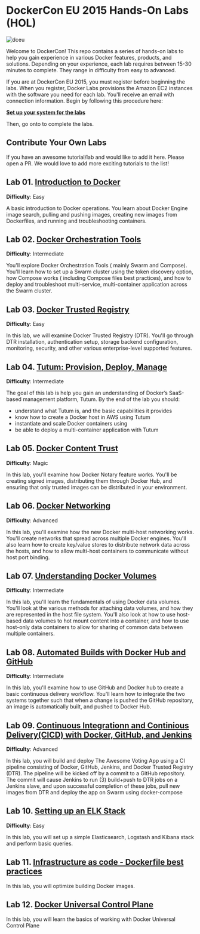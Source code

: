 # DockerCon EU 2015 Hands-On Labs (HOL)

![dceu](http://europe-2015.dockercon.com/assets/Docker_Euro_Largelogo-1c4ec95d91a66c91f44c831a65d2147d.png)

Welcome to DockerCon! This repo contains a series of hands-on labs to help you gain experience in various Docker features, products, and solutions. Depending on your experience, each lab requires between 15-30 minutes to complete. They range in difficulty from easy to advanced.

If you are at DockerCon EU 2015, you must register before beginning the labs. When you register, Docker Labs provisions the Amazon EC2 instances with the software you need for each lab. You'll receive an email with connection information. Begin by following this procedure here:

**[Set up your system for the labs](0-setup.md)**

Then, go onto to complete the labs.

## Contribute Your Own Labs

If you have an awesome tutorial/lab and would like to add it here. Please open a PR. We would love to add more exciting tutorials to the list!


## Lab 01. [Introduction to Docker](01-docker-introduction.md)
**Difficulty**: Easy

A basic introduction to Docker operations. You learn about Docker Engine image search, pulling and pushing images, creating new images from Dockerfiles, and running and troubleshooting containers.


## Lab 02. [Docker Orchestration Tools](02-orchestration.md)
**Difficulty**: Intermediate

You'll explore Docker Orchestration Tools ( mainly Swarm and Compose). You'll learn how to set up a Swarm cluster using the token discovery option, how Compose works ( including Compose files best practices), and how to deploy and troubleshoot multi-service, multi-container application across the Swarm cluster.

## Lab 03. [Docker Trusted Registry](03-dtr.md)
**Difficulty**: Easy

In this lab, we will examine Docker Trusted Registry (DTR). You'll go through DTR installation, authentication setup, storage backend configuration, monitoring, security, and other various enterprise-level supported features.


## Lab 04. [Tutum: Provision, Deploy, Manage](04-tutum-basics.md)
**Difficulty**: Intermediate

The goal of this lab is help you gain an understanding of Docker’s SaaS-based management platform, Tutum. By the end of the lab you should:

* understand what Tutum is, and the basic capabilities it provides
* know how to create a Docker host in AWS using Tutum
* instantiate and scale Docker containers using
* be able to deploy a multi-container application with Tutum


## Lab 05. [Docker Content Trust](05-content-trust.md)
**Difficulty**: Magic

In this lab, you'll examine how Docker Notary feature works. You'll be creating signed images, distributing them through Docker Hub, and ensuring that only trusted images can be distributed in your environment.



## Lab 06. [Docker Networking](06-networking.md)
**Difficulty**: Advanced

In this lab, you'll examine how the new Docker multi-host networking works. You'll create networks that spread across multiple Docker engines. You'll also learn how to create key/value stores to distribute network data across the hosts, and how to allow multi-host containers to communicate without host port binding.


## Lab 07. [Understanding Docker Volumes](07-volumes.md)
**Difficulty**: Intermediate

In this lab, you'll learn the fundamentals of using Docker data volumes. You'll look at the various methods for attaching data volumes, and how they are represented in the host file system. You'll also look at how to use host-based data volumes to hot mount content into a container, and how to use host-only data containers to allow for sharing of common data between multiple containers.


## Lab 08. [Automated Builds with Docker Hub and GitHub](08-Automated-builds.md)
**Difficulty**: Intermediate

In this lab, you'll examine how to use GitHub and Docker hub to create a basic continuous delivery workflow. You'll learn how to integrate the two systems together such that when a change is pushed the GitHub repository, an image is automatically built, and pushed to Docker Hub.


## Lab 09. [Continuous Integrationn and Continious Delivery(CICD) with Docker, GitHub, and Jenkins](09-cicd-with-docker.md)
**Difficulty**: Advanced

In this lab, you will build and deploy The Awesome Voting App using a CI pipeline consisting of Docker, GitHub, Jenkins, and Docker Trusted Registry (DTR). The pipeline will be kicked off by a commit to a GitHub repository. The commit will cause Jenkins to run (3) build+push to DTR jobs on a Jenkins slave, and upon successful completion of these jobs, pull new images from DTR and deploy the app on Swarm using docker-compose

## Lab 10. [Setting up an ELK Stack](10-logging-and-monitoring.md)
**Difficulty**: Easy

In this lab, you will set up a simple Elasticsearch, Logstash and Kibana stack and perform basic queries.

## Lab 11. [Infrastructure as code - Dockerfile best practices](11-infrastructure-as-code.md)

In this lab, you will optimize building Docker images. 

## Lab 12. [Docker Universal Control Plane](12-ducp.md)

In this lab, you will learn the basics of working with Docker Universal Control Plane
